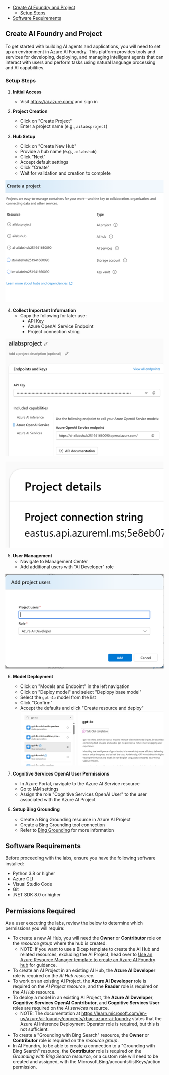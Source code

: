 



- [Create AI Foundry and Project](#create-ai-foundry-and-project)
  - [Setup Steps](#setup-steps)
- [Software Requirements](#software-requirements)

## Create AI Foundry and Project

To get started with building AI agents and applications, you will need to set up an environment in Azure AI Foundry. This platform provides tools and services for developing, deploying, and managing intelligent agents that can interact with users and perform tasks using natural language processing and AI capabilities.

### Setup Steps

1. **Initial Access**
    - Visit https://ai.azure.com/ and sign in

2. **Project Creation**
    - Click on "Create Project"
    - Enter a project name (e.g., `ailabsproject`)

3. **Hub Setup**
    - Click on "Create New Hub"
    - Provide a hub name (e.g., `ailabshub`)
    - Click "Next"
    - Accept default settings
    - Click "Create"
    - Wait for validation and creation to complete

 ![Project Creation Screen]({BBD83503-D8AB-40C6-B799-3DC843309423}.png)

4. **Collect Important Information**
    - Copy the following for later use:
      - API Key
      - Azure OpenAI Service Endpoint
      - Project connection string

![API Information]({97AA7E95-E702-4F6B-9D6A-D2AAC1EE2B2A}.png)

![Connection Details]({1593A11D-28CF-473C-B2BB-B924B5B0C31E}.png)

5. **User Management**
    - Navigate to Management Center
    - Add additional users with "AI Developer" role

![User Management]({C286E8B0-5A64-4D67-B9BA-17F53F5374AC}.png)

6. **Model Deployment**
    - Click on "Models and Endpoint" in the left navigation
    - Click on "Deploy model" and select "Deplopy base model"
    - Select the `gpt-4o` model from the list
    - Click "Confirm"
    - Accept the defaults and click "Create resource and deploy"
    ![Model Deployment]({A05D72D3-1D2E-41AE-BF43-CBB97E5AFFF7}.png )

7. **Cognitive Services OpenAI User Permissions**
    - In Azure Portal, navigate to the Azure AI Service resource
    - Go to IAM settings
    - Assign the role "Cognitive Services OpenAI User" to the user associated with the Azure AI Project
  
8. **Setup Bing Grounding**
    - Create a Bing Grounding resource in Azure AI Project
    - Create a Bing Grounding tool connection
    - Refer to [Bing Grounding](../bing_grounding.md) for more information

## Software Requirements

Before proceeding with the labs, ensure you have the following software installed:
- Python 3.8 or higher
- Azure CLI
- Visual Studio Code
- Git
- .NET SDK 8.0 or higher

## Permissions Required

As a user executing the labs, review the below to determine which permissions you will require:
- To create a new AI Hub, you will need the **Owner** or **Contributor** role on the *resource group* where the hub is created.
    - NOTE: If you want to use a Bicep template to create the AI Hub and related resources, excluding the AI Project, head over to [Use an Azure Resource Manager template to create an Azure AI Foundry hub](https://learn.microsoft.com/en-us/azure/ai-foundry/how-to/create-azure-ai-hub-template?tabs=cli) for guidance.
- To create an AI Project in an existing AI Hub, the **Azure AI Developer** role is required on the *AI Hub resource*.
- To work on an existing AI Project, the **Azure AI Developer** role is required on the *AI Project resource*, and the **Reader** role is required on the *AI Hub* resource.
- To deploy a model in an existing AI Project, the **Azure AI Developer**, **Cognitive Services OpenAI Contributor**, and **Cognitive Services User** roles are required on the *AI services* resource.
    - NOTE: The documentation at https://learn.microsoft.com/en-us/azure/ai-foundry/concepts/rbac-azure-ai-foundry states that the Azure AI Inference Deployment Operator role is required, but this is not sufficient.
- To create a "Grounding with Bing Search" resource, the **Owner** or **Contributor** role is required on the *resource group*.
- In AI Foundry, to be able to create a connection to a "Grounding with Bing Search" resource, the **Contributor** role is required on the *Grounding with Bing Search resource*, or a custom role will need to be created and assigned, with the Microsoft.Bing/accounts/listKeys/action permission.